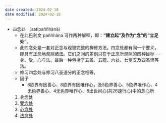```yaml
---
date created: 2024-02-18
date modified: 2024-02-18
---
```

- 四念处 （satipaññhànà）
    - 在此巴利文 paññhàna 可作两种解释，即：**“建立起”及作为“念”的“立足处”**。
    - 此四念处是一套对正念与观智完整的禅修方法。四念处都有同一个要义，即具有正念地观照诸法。它们之间的差别只在于正念所观照的四种目标──身、受、心与法。最后一种包括了五盖、五蕴、六处、七觉支及四圣谛等法。
    - 修习四念处与修习八圣道分的正念相等。
    - 因子
        - 8欲界有因善心、8欲界有因唯作心，及5色界善心、5色界唯作心、4无色界善心、4无色界唯作心、8出世间心(共26速行心)中的念心所
    1. [身念处](身念处.md) 
    2. [受念处](受念处.md) 
    3. [心念处](心念处.md) 
    4. [法念处](法念处.md) 

